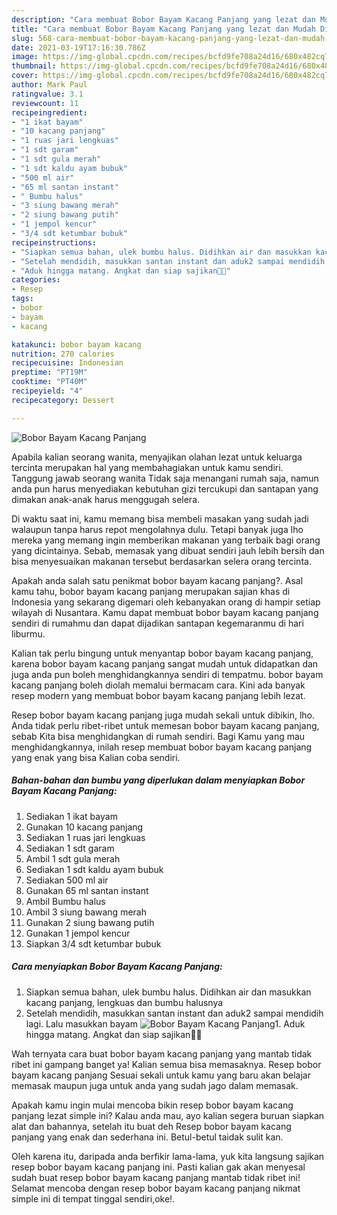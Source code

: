 ```yaml
---
description: "Cara membuat Bobor Bayam Kacang Panjang yang lezat dan Mudah Dibuat"
title: "Cara membuat Bobor Bayam Kacang Panjang yang lezat dan Mudah Dibuat"
slug: 568-cara-membuat-bobor-bayam-kacang-panjang-yang-lezat-dan-mudah-dibuat
date: 2021-03-19T17:16:30.786Z
image: https://img-global.cpcdn.com/recipes/bcfd9fe708a24d16/680x482cq70/bobor-bayam-kacang-panjang-foto-resep-utama.jpg
thumbnail: https://img-global.cpcdn.com/recipes/bcfd9fe708a24d16/680x482cq70/bobor-bayam-kacang-panjang-foto-resep-utama.jpg
cover: https://img-global.cpcdn.com/recipes/bcfd9fe708a24d16/680x482cq70/bobor-bayam-kacang-panjang-foto-resep-utama.jpg
author: Mark Paul
ratingvalue: 3.1
reviewcount: 11
recipeingredient:
- "1 ikat bayam"
- "10 kacang panjang"
- "1 ruas jari lengkuas"
- "1 sdt garam"
- "1 sdt gula merah"
- "1 sdt kaldu ayam bubuk"
- "500 ml air"
- "65 ml santan instant"
- " Bumbu halus"
- "3 siung bawang merah"
- "2 siung bawang putih"
- "1 jempol kencur"
- "3/4 sdt ketumbar bubuk"
recipeinstructions:
- "Siapkan semua bahan, ulek bumbu halus. Didihkan air dan masukkan kacang panjang, lengkuas dan bumbu halusnya"
- "Setelah mendidih, masukkan santan instant dan aduk2 sampai mendidih lagi. Lalu masukkan bayam"
- "Aduk hingga matang. Angkat dan siap sajikan🙏😋"
categories:
- Resep
tags:
- bobor
- bayam
- kacang

katakunci: bobor bayam kacang 
nutrition: 270 calories
recipecuisine: Indonesian
preptime: "PT19M"
cooktime: "PT40M"
recipeyield: "4"
recipecategory: Dessert

---
```



![Bobor Bayam Kacang Panjang](https://img-global.cpcdn.com/recipes/bcfd9fe708a24d16/680x482cq70/bobor-bayam-kacang-panjang-foto-resep-utama.jpg)

Apabila kalian seorang wanita, menyajikan olahan lezat untuk keluarga tercinta merupakan hal yang membahagiakan untuk kamu sendiri. Tanggung jawab seorang  wanita Tidak saja menangani rumah saja, namun anda pun harus menyediakan kebutuhan gizi tercukupi dan santapan yang dimakan anak-anak harus menggugah selera.

Di waktu  saat ini, kamu memang bisa membeli masakan yang sudah jadi walaupun tanpa harus repot mengolahnya dulu. Tetapi banyak juga lho mereka yang memang ingin memberikan makanan yang terbaik bagi orang yang dicintainya. Sebab, memasak yang dibuat sendiri jauh lebih bersih dan bisa menyesuaikan makanan tersebut berdasarkan selera orang tercinta. 



Apakah anda salah satu penikmat bobor bayam kacang panjang?. Asal kamu tahu, bobor bayam kacang panjang merupakan sajian khas di Indonesia yang sekarang digemari oleh kebanyakan orang di hampir setiap wilayah di Nusantara. Kamu dapat membuat bobor bayam kacang panjang sendiri di rumahmu dan dapat dijadikan santapan kegemaranmu di hari liburmu.

Kalian tak perlu bingung untuk menyantap bobor bayam kacang panjang, karena bobor bayam kacang panjang sangat mudah untuk didapatkan dan juga anda pun boleh menghidangkannya sendiri di tempatmu. bobor bayam kacang panjang boleh diolah memalui bermacam cara. Kini ada banyak resep modern yang membuat bobor bayam kacang panjang lebih lezat.

Resep bobor bayam kacang panjang juga mudah sekali untuk dibikin, lho. Anda tidak perlu ribet-ribet untuk memesan bobor bayam kacang panjang, sebab Kita bisa menghidangkan di rumah sendiri. Bagi Kamu yang mau menghidangkannya, inilah resep membuat bobor bayam kacang panjang yang enak yang bisa Kalian coba sendiri.

<!--inarticleads1-->

##### Bahan-bahan dan bumbu yang diperlukan dalam menyiapkan Bobor Bayam Kacang Panjang:

1. Sediakan 1 ikat bayam
1. Gunakan 10 kacang panjang
1. Sediakan 1 ruas jari lengkuas
1. Sediakan 1 sdt garam
1. Ambil 1 sdt gula merah
1. Sediakan 1 sdt kaldu ayam bubuk
1. Sediakan 500 ml air
1. Gunakan 65 ml santan instant
1. Ambil  Bumbu halus
1. Ambil 3 siung bawang merah
1. Gunakan 2 siung bawang putih
1. Gunakan 1 jempol kencur
1. Siapkan 3/4 sdt ketumbar bubuk




<!--inarticleads2-->

##### Cara menyiapkan Bobor Bayam Kacang Panjang:

1. Siapkan semua bahan, ulek bumbu halus. Didihkan air dan masukkan kacang panjang, lengkuas dan bumbu halusnya
1. Setelah mendidih, masukkan santan instant dan aduk2 sampai mendidih lagi. Lalu masukkan bayam
<img src="//assets-global.cpcdn.com/assets/icons/button_play-2c75c40dde080a61004c1f40b05d8f140eaff45d7e9e6481dc71c63d2e7c4909.png" alt="Bobor Bayam Kacang Panjang">1. Aduk hingga matang. Angkat dan siap sajikan🙏😋




Wah ternyata cara buat bobor bayam kacang panjang yang mantab tidak ribet ini gampang banget ya! Kalian semua bisa memasaknya. Resep bobor bayam kacang panjang Sesuai sekali untuk kamu yang baru akan belajar memasak maupun juga untuk anda yang sudah jago dalam memasak.

Apakah kamu ingin mulai mencoba bikin resep bobor bayam kacang panjang lezat simple ini? Kalau anda mau, ayo kalian segera buruan siapkan alat dan bahannya, setelah itu buat deh Resep bobor bayam kacang panjang yang enak dan sederhana ini. Betul-betul taidak sulit kan. 

Oleh karena itu, daripada anda berfikir lama-lama, yuk kita langsung sajikan resep bobor bayam kacang panjang ini. Pasti kalian gak akan menyesal sudah buat resep bobor bayam kacang panjang mantab tidak ribet ini! Selamat mencoba dengan resep bobor bayam kacang panjang nikmat simple ini di tempat tinggal sendiri,oke!.

